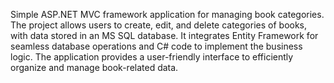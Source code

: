 Simple ASP.NET MVC framework application for managing book categories. The project allows users to create, edit, and delete categories of books, with data stored in an MS SQL database. It integrates Entity Framework for seamless database operations and C# code to implement the business logic. The application provides a user-friendly interface to efficiently organize and manage book-related data.
